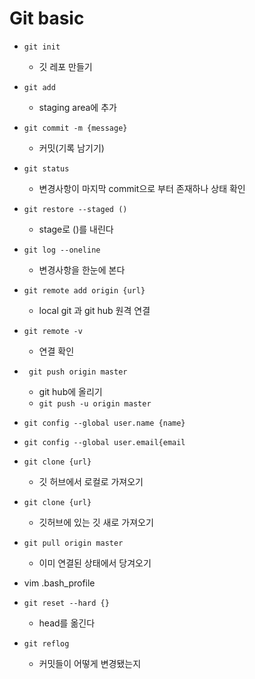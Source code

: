 # Git basic

- `git init`
  - 깃 레포 만들기
- `git add`
  - staging area에 추가
- `git commit -m {message}`
  - 커밋(기록 남기기)

- `git status`
  - 변경사항이 마지막 commit으로 부터 존재하나 상태 확인

- `git restore --staged ()`
  - stage로 ()를 내린다

- `git log --oneline`
  - 변경사항을 한눈에 본다

- `git remote add origin {url}`
  - local git 과 git hub 원격 연결
  
- `git remote -v`
  - 연결 확인
- ` git push origin master`
  - git hub에 올리기
  - `git push -u origin master`  
   
- `git config --global user.name {name}`
- `git config --global user.email{email`

- `git clone {url}`
  - 깃 허브에서 로컬로 가져오기
  
- `git clone {url}`
	- 깃허브에 있는 깃 새로 가져오기
- `git pull origin master`
	- 이미 연결된 상태에서 당겨오기


- vim .bash_profile 

- `git reset --hard {}`
  - head를 옮긴다
- `git reflog` 
  - 커밋들이 어떻게 변경됐는지